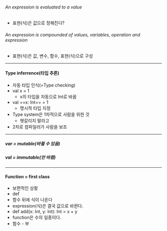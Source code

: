 ###### An expression is evaluated to a value
- 표현(식)은 값으로 정해진다?
###### An expression is compounded of values, variables, operation and expression
- 표현(식)은 값, 변수, 함수, 표현(식)으로 구성
---
#### Type inferrence(타입 추론)
- 자동 타입 인식(=Type checking)
- val x = 1
  - x의 타입을 자동으로 Int로 바꿈
- val ==x: Int== = 1
  - 명시적 타입 지정
- Type system은 1차적으로 사람을 위한 것
  - 헷갈리지 말라고
- 2차로 컴파일러가 사람을 보조
---
##### var = mutable(바뀔 수 있음)
##### val = immutable(안 바뀜)
---
#### Function = first class
- 보편적인 상황
- def
- 함수 뒤에 식이 나온다
- expression(식)은 결국 값으로 바뀐다.
- def add(x: Int, y: Int): Int = x + y
- function은 수의 일종이다.
- 함수 - 부